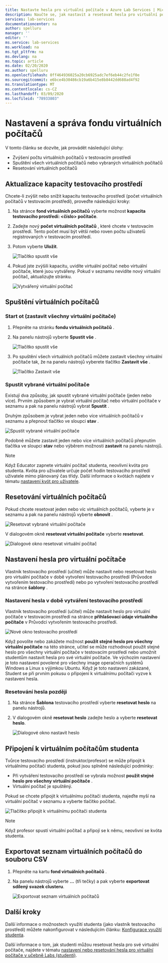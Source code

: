 ```yaml
---
title: Nastavte hesla pro virtuální počítače v Azure Lab Services | Microsoft Docs
description: Naučte se, jak nastavit a resetovat hesla pro virtuální počítače v učebných laboratořích Azure Lab Services.
services: lab-services
documentationcenter: na
author: spelluru
manager: ''
editor: ''
ms.service: lab-services
ms.workload: na
ms.tgt_pltfrm: na
ms.devlang: na
ms.topic: article
ms.date: 02/20/2020
ms.author: spelluru
ms.openlocfilehash: 0ff464936025a20cb6925adc7ef6eb44c2fe1f0e
ms.sourcegitcommit: e6bce4b30486cb19a6b415e8b8442dd688ad4f92
ms.translationtype: MT
ms.contentlocale: cs-CZ
ms.lasthandoff: 03/09/2020
ms.locfileid: "78933803"
---
```

# <a name="set-up-and-manage-virtual-machine-pool"></a>Nastavení a správa fondu virtuálních počítačů 
V tomto článku se dozvíte, jak provádět následující úlohy:

- Zvýšení počtu virtuálních počítačů v testovacím prostředí
- Spuštění všech virtuálních počítačů nebo vybraných virtuálních počítačů 
- Resetování virtuálních počítačů

## <a name="update-the-lab-capacity"></a>Aktualizace kapacity testovacího prostředí
Chcete-li zvýšit nebo snížit kapacitu testovacího prostředí (počet virtuálních počítačů v testovacím prostředí), proveďte následující kroky:

1. Na stránce **fond virtuálních počítačů** vyberte možnost **kapacita testovacího prostředí: &lt;číslo&gt; počítače**.
2. Zadejte nový **počet virtuálních počítačů** , které chcete v testovacím prostředí. Tento počet musí být větší nebo roven počtu uživatelů registrovaných v testovacím prostředí. 
3. Potom vyberte **Uložit**. 

    ![Tlačítko spustit vše](../media/how-to-set-virtual-machine-passwords/number-of-vms-in-lab.png)
4. Pokud jste zvýšili kapacitu, uvidíte virtuální počítač nebo virtuální počítače, které jsou vytvářeny. Pokud v seznamu nevidíte nový virtuální počítač, aktualizujte stránku. 

    ![Vytvářený virtuální počítač](../media/how-to-set-virtual-machine-passwords/vm-being-created.png)

## <a name="start-vms"></a>Spuštění virtuálních počítačů

### <a name="start-ot-stop-all-vms"></a>Start ot (zastavit všechny virtuální počítače)
1. Přepněte na stránku **fondu virtuálních počítačů** . 
2. Na panelu nástrojů vyberte **Spustit vše** . 

    ![Tlačítko spustit vše](../media/how-to-set-virtual-machine-passwords/start-all-vms-button.png)
3. Po spuštění všech virtuálních počítačů můžete zastavit všechny virtuální počítače tak, že na panelu nástrojů vyberete tlačítko **Zastavit vše** . 

    ![Tlačítko Zastavit vše](../media/how-to-set-virtual-machine-passwords/stop-all-vms-button.png)

### <a name="start-selected-vms"></a>Spustit vybrané virtuální počítače
Existují dva způsoby, jak spustit vybrané virtuální počítače (jeden nebo více). Prvním způsobem je vybrat virtuální počítač nebo virtuální počítače v seznamu a pak na panelu nástrojů vybrat **Spustit** . 

Druhým způsobem je vybrat jeden nebo více virtuálních počítačů v seznamu a přepnout tlačítko ve sloupci **stav** . 

![Spustit vybrané virtuální počítače](../media/how-to-set-virtual-machine-passwords/start-selected-vms.png)

Podobně můžete zastavit jeden nebo více virtuálních počítačů přepnutím tlačítka ve sloupci **stav** nebo výběrem možnosti **zastavit** na panelu nástrojů. 

> [!NOTE]
> Když Educator zapnete virtuální počítač studenta, neovlivní kvóta pro studenta. Kvóta pro uživatele určuje počet hodin testovacího prostředí uživatele mimo plánovaný čas třídy. Další informace o kvótách najdete v tématu [nastavení kvót pro uživatele](how-to-configure-student-usage.md?#set-quotas-for-users).

## <a name="reset-vms"></a>Resetování virtuálních počítačů
Pokud chcete resetovat jeden nebo víc virtuálních počítačů, vyberte je v seznamu a pak na panelu nástrojů vyberte **obnovit** . 

![Resetovat vybrané virtuální počítače](../media/how-to-set-virtual-machine-passwords/reset-vm-button.png)

V dialogovém okně **resetovat virtuální počítače** vyberte **resetovat**. 

![Dialogové okno resetovat virtuální počítač](../media/how-to-set-virtual-machine-passwords/reset-vms-dialog.png)



## <a name="set-password-for-vms"></a>Nastavení hesla pro virtuální počítače
Vlastník testovacího prostředí (učitel) může nastavit nebo resetovat heslo pro virtuální počítače v době vytvoření testovacího prostředí (Průvodce vytvořením testovacího prostředí) nebo po vytvoření testovacího prostředí na stránce **šablony** . 

### <a name="set-password-at-the-time-of-lab-creation"></a>Nastavení hesla v době vytváření testovacího prostředí
Vlastník testovacího prostředí (učitel) může nastavit heslo pro virtuální počítače v testovacím prostředí na stránce **přihlašovací údaje virtuálního počítače** v Průvodci vytvořením testovacího prostředí.

![Nové okno testovacího prostředí](../media/tutorial-setup-classroom-lab/virtual-machine-credentials.png)

Když povolíte nebo zakážete možnost **použít stejné heslo pro všechny virtuální počítače** na této stránce, učitel se může rozhodnout použít stejné heslo pro všechny virtuální počítače v testovacím prostředí nebo umožnit studentům nastavit hesla pro své virtuální počítače. Ve výchozím nastavení je toto nastavení povolené pro všechny image operačních systémů Windows a Linux s výjimkou Ubuntu. Když je toto nastavení zakázané, Student se při prvním pokusu o připojení k virtuálnímu počítači vyzve k nastavení hesla. 

### <a name="reset-password-later"></a>Resetování hesla později

1. Na stránce **Šablona** testovacího prostředí vyberte **resetovat heslo** na panelu nástrojů. 
1. V dialogovém okně **resetovat heslo** zadejte heslo a vyberte **resetovat heslo**.
    
    ![Dialogové okno nastavit heslo](../media/how-to-set-virtual-machine-passwords/set-password.png)

## <a name="connect-to-student-vms"></a>Připojení k virtuálním počítačům studenta
Tvůrce testovacího prostředí (instruktor/profesor) se může připojit k virtuálnímu počítači studenta, pokud jsou splněné následující podmínky: 

- Při vytváření testovacího prostředí se vybrala možnost **použít stejné heslo pro všechny virtuální počítače** .
- Virtuální počítač je spuštěný. 

 Pokud se chcete připojit k virtuálnímu počítači studenta, najeďte myší na virtuální počítač v seznamu a vyberte tlačítko počítač.  

![Tlačítko připojit k virtuálnímu počítači studenta](../media/how-to-set-virtual-machine-passwords/connect-student-vm.png)

> [!NOTE]
> Když profesor spustí virtuální počítač a připojí se k němu, neovlivní se kvóta studenta. 

## <a name="export-list-of-virtual-machines-to-a-csv-file"></a>Exportovat seznam virtuálních počítačů do souboru CSV

1. Přepněte na kartu **fond virtuálních počítačů** .
2. Na panelu nástrojů vyberte **...** (tři tečky) a pak vyberte **exportovat sdílený svazek clusteru**. 

    ![Exportovat seznam virtuálních počítačů](../media/how-to-export-users-virtual-machines-csv/virtual-machines-export-csv.png)

## <a name="next-steps"></a>Další kroky
Další informace o možnostech využití studenta (jako vlastník testovacího prostředí) můžete nakonfigurovat v následujícím článku: [Konfigurace využití studenta](how-to-configure-student-usage.md).

Další informace o tom, jak studenti můžou resetovat hesla pro své virtuální počítače, najdete v tématu [nastavení nebo resetování hesla pro virtuální počítače v učebně Labs (studenti)](how-to-set-virtual-machine-passwords-student.md).